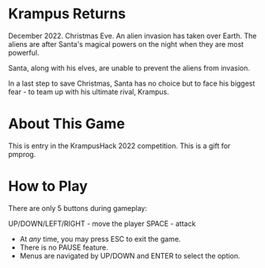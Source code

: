 # Krampus Returns


December 2022.  Christmas Eve.  An alien invasion has taken over Earth.  The aliens 
are after Santa's magical powers on the night when they are most powerful.

Santa, along with his elves, are unable to prevent the aliens from invasion.

In a last step to save Christmas, Santa has no choice but to face his biggest
fear - to team up with his ultimate rival, Krampus.


# About This Game

This is entry in the KrampusHack 2022 competition.  This is a gift for pmprog.


# How to Play

There are only 5 buttons during gameplay:

UP/DOWN/LEFT/RIGHT - move the player
SPACE - attack


- At *any* time, you may press ESC to exit the game.
- There is no PAUSE feature.
- Menus are navigated by UP/DOWN and ENTER to select the option.

